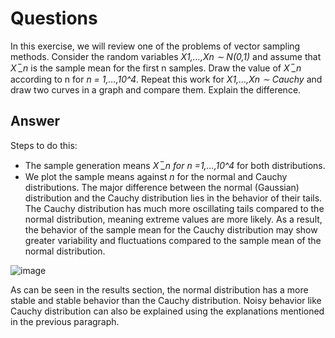 # Questions #
In this exercise, we will review one of the problems of vector sampling methods. Consider the random variables _X1,...,Xn ∼ N(0,1)_ and assume that _X ̅_n_ is the sample mean for the first n samples. Draw the value of _X ̅_n_ according to n for _n = 1,...,10^4_. Repeat this work for _X1,...,Xn ∼ Cauchy_ and draw two curves in a graph and compare them. Explain the difference.

## Answer ##

Steps to do this:
  * The sample generation means _X ̅_n for n =1,…,10^4_ for both distributions.
  * We plot the sample means against _n_ for the normal and Cauchy distributions.
The major difference between the normal (Gaussian) distribution and the Cauchy distribution lies in the behavior of their tails. The Cauchy distribution has much more oscillating tails compared to the normal distribution, meaning extreme values ​​are more likely. As a result, the behavior of the sample mean for the Cauchy distribution may show greater variability and fluctuations compared to the sample mean of the normal distribution.


![image](https://github.com/user-attachments/assets/f0a47fa8-258f-4e9d-9324-3f483a190d7c)


As can be seen in the results section, the normal distribution has a more stable and stable behavior than the Cauchy distribution. Noisy behavior like Cauchy distribution can also be explained using the explanations mentioned in the previous paragraph.
